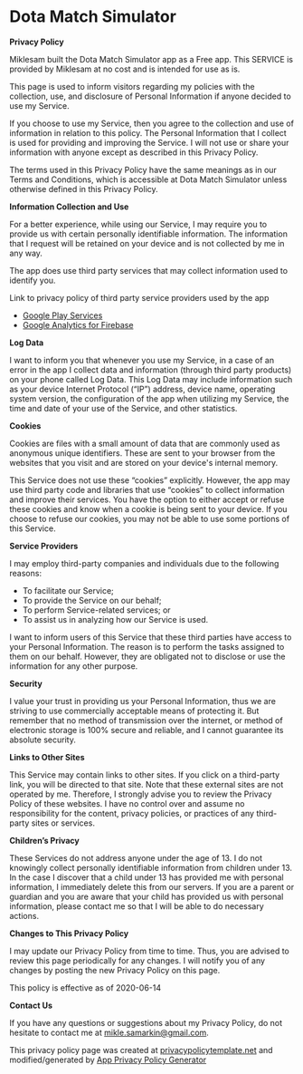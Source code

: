 # Dota Match Simulator
**Privacy Policy**

Miklesam built the Dota Match Simulator app as a Free app. This SERVICE is provided by Miklesam at no cost and is intended for use as is.

This page is used to inform visitors regarding my policies with the collection, use, and disclosure of Personal Information if anyone decided to use my Service.

If you choose to use my Service, then you agree to the collection and use of information in relation to this policy. The Personal Information that I collect is used for providing and improving the Service. I will not use or share your information with anyone except as described in this Privacy Policy.

The terms used in this Privacy Policy have the same meanings as in our Terms and Conditions, which is accessible at Dota Match Simulator unless otherwise defined in this Privacy Policy.

**Information Collection and Use**

For a better experience, while using our Service, I may require you to provide us with certain personally identifiable information. The information that I request will be retained on your device and is not collected by me in any way.

The app does use third party services that may collect information used to identify you.

Link to privacy policy of third party service providers used by the app

*   [Google Play Services](https://www.google.com/policies/privacy/)
*   [Google Analytics for Firebase](https://firebase.google.com/policies/analytics)

**Log Data**

I want to inform you that whenever you use my Service, in a case of an error in the app I collect data and information (through third party products) on your phone called Log Data. This Log Data may include information such as your device Internet Protocol (“IP”) address, device name, operating system version, the configuration of the app when utilizing my Service, the time and date of your use of the Service, and other statistics.

**Cookies**

Cookies are files with a small amount of data that are commonly used as anonymous unique identifiers. These are sent to your browser from the websites that you visit and are stored on your device's internal memory.

This Service does not use these “cookies” explicitly. However, the app may use third party code and libraries that use “cookies” to collect information and improve their services. You have the option to either accept or refuse these cookies and know when a cookie is being sent to your device. If you choose to refuse our cookies, you may not be able to use some portions of this Service.

**Service Providers**

I may employ third-party companies and individuals due to the following reasons:

*   To facilitate our Service;
*   To provide the Service on our behalf;
*   To perform Service-related services; or
*   To assist us in analyzing how our Service is used.

I want to inform users of this Service that these third parties have access to your Personal Information. The reason is to perform the tasks assigned to them on our behalf. However, they are obligated not to disclose or use the information for any other purpose.

**Security**

I value your trust in providing us your Personal Information, thus we are striving to use commercially acceptable means of protecting it. But remember that no method of transmission over the internet, or method of electronic storage is 100% secure and reliable, and I cannot guarantee its absolute security.

**Links to Other Sites**

This Service may contain links to other sites. If you click on a third-party link, you will be directed to that site. Note that these external sites are not operated by me. Therefore, I strongly advise you to review the Privacy Policy of these websites. I have no control over and assume no responsibility for the content, privacy policies, or practices of any third-party sites or services.

**Children’s Privacy**

These Services do not address anyone under the age of 13. I do not knowingly collect personally identifiable information from children under 13\. In the case I discover that a child under 13 has provided me with personal information, I immediately delete this from our servers. If you are a parent or guardian and you are aware that your child has provided us with personal information, please contact me so that I will be able to do necessary actions.

**Changes to This Privacy Policy**

I may update our Privacy Policy from time to time. Thus, you are advised to review this page periodically for any changes. I will notify you of any changes by posting the new Privacy Policy on this page.

This policy is effective as of 2020-06-14

**Contact Us**

If you have any questions or suggestions about my Privacy Policy, do not hesitate to contact me at mikle.samarkin@gmail.com.

This privacy policy page was created at [privacypolicytemplate.net](https://privacypolicytemplate.net) and modified/generated by [App Privacy Policy Generator](https://app-privacy-policy-generator.firebaseapp.com/)

